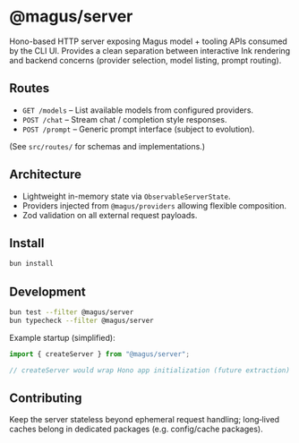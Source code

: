 # @magus/server

Hono-based HTTP server exposing Magus model + tooling APIs consumed by the CLI UI. Provides a clean separation between interactive Ink rendering and backend concerns (provider selection, model listing, prompt routing).

## Routes

- `GET /models` – List available models from configured providers.
- `POST /chat` – Stream chat / completion style responses.
- `POST /prompt` – Generic prompt interface (subject to evolution).

(See `src/routes/` for schemas and implementations.)

## Architecture

- Lightweight in-memory state via `ObservableServerState`.
- Providers injected from `@magus/providers` allowing flexible composition.
- Zod validation on all external request payloads.

## Install

```bash
bun install
```

## Development

```bash
bun test --filter @magus/server
bun typecheck --filter @magus/server
```

Example startup (simplified):

```ts
import { createServer } from "@magus/server";

// createServer would wrap Hono app initialization (future extraction)
```

## Contributing

Keep the server stateless beyond ephemeral request handling; long‑lived caches belong in dedicated packages (e.g. config/cache packages).
